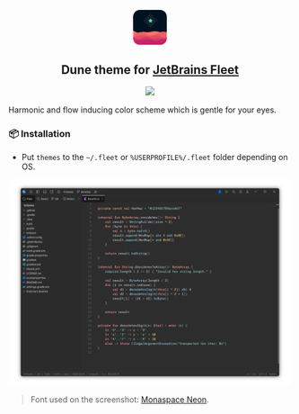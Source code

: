 <p align="center">
    <img src="assets/logo.svg" width="60"/>
</p>

<h2 align="center">
	Dune theme for <a href="https://jetbrains.com/fleet">JetBrains Fleet</a>
</h2>

<p align="center">
    <img src="https://img.shields.io/github/v/release/Anvell/fleet-dune-theme?label=Version&style=flat-square"/>
</p>

Harmonic and flow inducing color scheme which is gentle for your eyes.

### 📦 Installation

- Put `themes` to the `~/.fleet` or `%USERPROFILE%/.fleet` folder depending on OS.

<img src="assets/screenshot_01.png">

> Font used on the screenshot: [Monaspace Neon](https://monaspace.githubnext.com/).